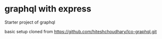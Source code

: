 # graphql  with express

Starter project of graphql

basic setup cloned from https://github.com/hiteshchoudhary/lco-graphql.git
